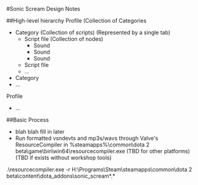 #Sonic Scream Design Notes

##High-level hierarchy
Profile (Collection of Categories

* Category (Collection of scripts) (Represented by a single tab)
	* Script file (Collection of nodes)
		* Sound
		* Sound
		* Sound
	* Script file	
	* ...
* Category
* ...

Profile

* ...

##Basic Process
* blah blah fill in later
* Run formatted vsndevts and mp3s/wavs through Valve's ResourceCompiler in %steamapps%\common\dota 2 beta\game\bin\win64\resourcecompiler.exe (TBD for other platforms)(TBD if exists without workshop tools)


.\resourcecompiler.exe -r H:\Programs\Steam\steamapps\common\dota 2 beta\content\dota_addons\sonic_scream\*.*